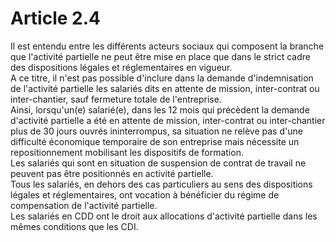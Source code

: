 # Article 2.4

  
Il est entendu entre les différents acteurs sociaux qui composent la branche que l'activité partielle ne peut être mise en place que dans le strict cadre des dispositions légales et réglementaires en vigueur.  
A ce titre, il n'est pas possible d'inclure dans la demande d'indemnisation de l'activité partielle les salariés dits en attente de mission, inter-contrat ou inter-chantier, sauf fermeture totale de l'entreprise.  
Ainsi, lorsqu'un(e) salarié(e), dans les 12 mois qui précèdent la demande d'activité partielle a été en attente de mission, inter-contrat ou inter-chantier plus de 30 jours ouvrés ininterrompus, sa situation ne relève pas d'une difficulté économique temporaire de son entreprise mais nécessite un repositionnement mobilisant les dispositifs de formation.  
Les salariés qui sont en situation de suspension de contrat de travail ne peuvent pas être positionnés en activité partielle.  
Tous les salariés, en dehors des cas particuliers au sens des dispositions légales et réglementaires, ont vocation à bénéficier du régime de compensation de l'activité partielle.  
Les salariés en CDD ont le droit aux allocations d'activité partielle dans les mêmes conditions que les CDI.

